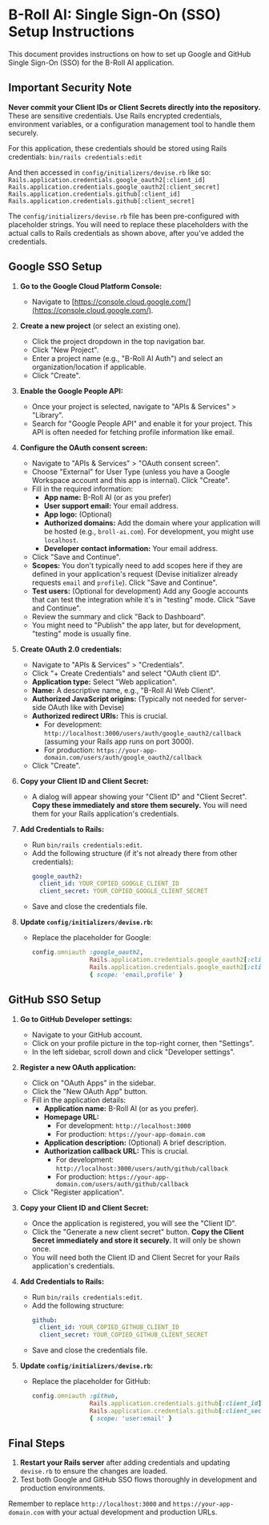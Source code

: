 # B-Roll AI: Single Sign-On (SSO) Setup Instructions

This document provides instructions on how to set up Google and GitHub Single Sign-On (SSO) for the B-Roll AI application.

## Important Security Note

**Never commit your Client IDs or Client Secrets directly into the repository.** These are sensitive credentials. Use Rails encrypted credentials, environment variables, or a configuration management tool to handle them securely.

For this application, these credentials should be stored using Rails credentials:
`bin/rails credentials:edit`

And then accessed in `config/initializers/devise.rb` like so:
`Rails.application.credentials.google_oauth2[:client_id]`
`Rails.application.credentials.google_oauth2[:client_secret]`
`Rails.application.credentials.github[:client_id]`
`Rails.application.credentials.github[:client_secret]`

The `config/initializers/devise.rb` file has been pre-configured with placeholder strings. You will need to replace these placeholders with the actual calls to Rails credentials as shown above, after you've added the credentials.

## Google SSO Setup

1.  **Go to the Google Cloud Platform Console:**
    *   Navigate to [https://console.cloud.google.com/](https://console.cloud.google.com/).

2.  **Create a new project** (or select an existing one).
    *   Click the project dropdown in the top navigation bar.
    *   Click "New Project".
    *   Enter a project name (e.g., "B-Roll AI Auth") and select an organization/location if applicable.
    *   Click "Create".

3.  **Enable the Google People API:**
    *   Once your project is selected, navigate to "APIs & Services" > "Library".
    *   Search for "Google People API" and enable it for your project. This API is often needed for fetching profile information like email.

4.  **Configure the OAuth consent screen:**
    *   Navigate to "APIs & Services" > "OAuth consent screen".
    *   Choose "External" for User Type (unless you have a Google Workspace account and this app is internal). Click "Create".
    *   Fill in the required information:
        *   **App name:** B-Roll AI (or as you prefer)
        *   **User support email:** Your email address.
        *   **App logo:** (Optional)
        *   **Authorized domains:** Add the domain where your application will be hosted (e.g., `broll-ai.com`). For development, you might use `localhost`.
        *   **Developer contact information:** Your email address.
    *   Click "Save and Continue".
    *   **Scopes:** You don't typically need to add scopes here if they are defined in your application's request (Devise initializer already requests `email` and `profile`). Click "Save and Continue".
    *   **Test users:** (Optional for development) Add any Google accounts that can test the integration while it's in "testing" mode. Click "Save and Continue".
    *   Review the summary and click "Back to Dashboard".
    *   You might need to "Publish" the app later, but for development, "testing" mode is usually fine.

5.  **Create OAuth 2.0 credentials:**
    *   Navigate to "APIs & Services" > "Credentials".
    *   Click "+ Create Credentials" and select "OAuth client ID".
    *   **Application type:** Select "Web application".
    *   **Name:** A descriptive name, e.g., "B-Roll AI Web Client".
    *   **Authorized JavaScript origins:** (Typically not needed for server-side OAuth like with Devise)
    *   **Authorized redirect URIs:** This is crucial.
        *   For development: `http://localhost:3000/users/auth/google_oauth2/callback` (assuming your Rails app runs on port 3000).
        *   For production: `https://your-app-domain.com/users/auth/google_oauth2/callback`
    *   Click "Create".

6.  **Copy your Client ID and Client Secret:**
    *   A dialog will appear showing your "Client ID" and "Client Secret". **Copy these immediately and store them securely.** You will need them for your Rails application's credentials.

7.  **Add Credentials to Rails:**
    *   Run `bin/rails credentials:edit`.
    *   Add the following structure (if it's not already there from other credentials):
        ```yaml
        google_oauth2:
          client_id: YOUR_COPIED_GOOGLE_CLIENT_ID
          client_secret: YOUR_COPIED_GOOGLE_CLIENT_SECRET
        ```
    *   Save and close the credentials file.

8.  **Update `config/initializers/devise.rb`:**
    *   Replace the placeholder for Google:
        ```ruby
        config.omniauth :google_oauth2,
                        Rails.application.credentials.google_oauth2[:client_id],
                        Rails.application.credentials.google_oauth2[:client_secret],
                        { scope: 'email,profile' }
        ```

## GitHub SSO Setup

1.  **Go to GitHub Developer settings:**
    *   Navigate to your GitHub account.
    *   Click on your profile picture in the top-right corner, then "Settings".
    *   In the left sidebar, scroll down and click "Developer settings".

2.  **Register a new OAuth application:**
    *   Click on "OAuth Apps" in the sidebar.
    *   Click the "New OAuth App" button.
    *   Fill in the application details:
        *   **Application name:** B-Roll AI (or as you prefer).
        *   **Homepage URL:**
            *   For development: `http://localhost:3000`
            *   For production: `https://your-app-domain.com`
        *   **Application description:** (Optional) A brief description.
        *   **Authorization callback URL:** This is crucial.
            *   For development: `http://localhost:3000/users/auth/github/callback`
            *   For production: `https://your-app-domain.com/users/auth/github/callback`
    *   Click "Register application".

3.  **Copy your Client ID and Client Secret:**
    *   Once the application is registered, you will see the "Client ID".
    *   Click the "Generate a new client secret" button. **Copy the Client Secret immediately and store it securely.** It will only be shown once.
    *   You will need both the Client ID and Client Secret for your Rails application's credentials.

4.  **Add Credentials to Rails:**
    *   Run `bin/rails credentials:edit`.
    *   Add the following structure:
        ```yaml
        github:
          client_id: YOUR_COPIED_GITHUB_CLIENT_ID
          client_secret: YOUR_COPIED_GITHUB_CLIENT_SECRET
        ```
    *   Save and close the credentials file.

5.  **Update `config/initializers/devise.rb`:**
    *   Replace the placeholder for GitHub:
        ```ruby
        config.omniauth :github,
                        Rails.application.credentials.github[:client_id],
                        Rails.application.credentials.github[:client_secret],
                        { scope: 'user:email' }
        ```

## Final Steps

1.  **Restart your Rails server** after adding credentials and updating `devise.rb` to ensure the changes are loaded.
2.  Test both Google and GitHub SSO flows thoroughly in development and production environments.

Remember to replace `http://localhost:3000` and `https://your-app-domain.com` with your actual development and production URLs.
